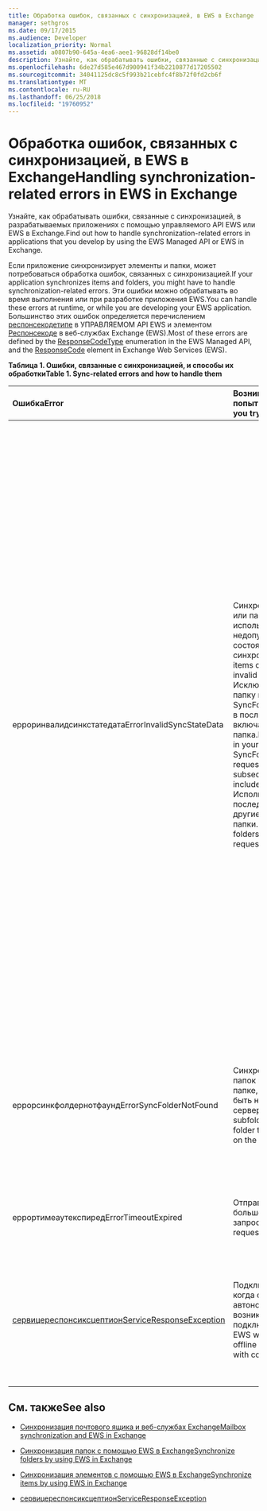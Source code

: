```yaml
---
title: Обработка ошибок, связанных с синхронизацией, в EWS в Exchange
manager: sethgros
ms.date: 09/17/2015
ms.audience: Developer
localization_priority: Normal
ms.assetid: a0807b90-645a-4ea6-aee1-96828df14be0
description: Узнайте, как обрабатывать ошибки, связанные с синхронизацией, в разрабатываемых приложениях с помощью управляемого API EWS или EWS в Exchange.
ms.openlocfilehash: 6de27d585e467d900941f34b2210877d17205502
ms.sourcegitcommit: 34041125dc8c5f993b21cebfc4f8b72f0fd2cb6f
ms.translationtype: MT
ms.contentlocale: ru-RU
ms.lasthandoff: 06/25/2018
ms.locfileid: "19760952"
---
```

# <a name="handling-synchronization-related-errors-in-ews-in-exchange"></a><span data-ttu-id="0474a-103">Обработка ошибок, связанных с синхронизацией, в EWS в Exchange</span><span class="sxs-lookup"><span data-stu-id="0474a-103">Handling synchronization-related errors in EWS in Exchange</span></span>

<span data-ttu-id="0474a-104">Узнайте, как обрабатывать ошибки, связанные с синхронизацией, в разрабатываемых приложениях с помощью управляемого API EWS или EWS в Exchange.</span><span class="sxs-lookup"><span data-stu-id="0474a-104">Find out how to handle synchronization-related errors in applications that you develop by using the EWS Managed API or EWS in Exchange.</span></span>
  
<span data-ttu-id="0474a-105">Если приложение синхронизирует элементы и папки, может потребоваться обработка ошибок, связанных с синхронизацией.</span><span class="sxs-lookup"><span data-stu-id="0474a-105">If your application synchronizes items and folders, you might have to handle synchronization-related errors.</span></span> <span data-ttu-id="0474a-106">Эти ошибки можно обрабатывать во время выполнения или при разработке приложения EWS.</span><span class="sxs-lookup"><span data-stu-id="0474a-106">You can handle these errors at runtime, or while you are developing your EWS application.</span></span> <span data-ttu-id="0474a-107">Большинство этих ошибок определяется перечислением [респонсекодетипе](http://msdn.microsoft.com/en-us/library/exchangewebservices.responsecodetype%28v=exchg.80%29.aspx) в УПРАВЛЯЕМОМ API EWS и элементом [Респонсекоде](http://msdn.microsoft.com/en-us/library/aa580757%28v=exchg.150%29.aspx) в веб-службах Exchange (EWS).</span><span class="sxs-lookup"><span data-stu-id="0474a-107">Most of these errors are defined by the [ResponseCodeType](http://msdn.microsoft.com/en-us/library/exchangewebservices.responsecodetype%28v=exchg.80%29.aspx) enumeration in the EWS Managed API, and the [ResponseCode](http://msdn.microsoft.com/en-us/library/aa580757%28v=exchg.150%29.aspx) element in Exchange Web Services (EWS).</span></span> 
  
<span data-ttu-id="0474a-108">**Таблица 1. Ошибки, связанные с синхронизацией, и способы их обработки**</span><span class="sxs-lookup"><span data-stu-id="0474a-108">**Table 1. Sync-related errors and how to handle them**</span></span>

|<span data-ttu-id="0474a-109">**Ошибка**</span><span class="sxs-lookup"><span data-stu-id="0474a-109">**Error**</span></span>|<span data-ttu-id="0474a-110">**Возникает при попытке...**</span><span class="sxs-lookup"><span data-stu-id="0474a-110">**Occurs when you try to…**</span></span>|<span data-ttu-id="0474a-111">**Обработать его по...**</span><span class="sxs-lookup"><span data-stu-id="0474a-111">**Handle it by…**</span></span>|
|:-----|:-----|:-----|
|<span data-ttu-id="0474a-112">ерроринвалидсинкстатедата</span><span class="sxs-lookup"><span data-stu-id="0474a-112">ErrorInvalidSyncStateData</span></span>  <br/> | <span data-ttu-id="0474a-113">Синхронизация элементов или папок с использованием недопустимого значения состояния синхронизации.</span><span class="sxs-lookup"><span data-stu-id="0474a-113">Synchronize items or folders by using an invalid sync state value.</span></span>  <br/>  <span data-ttu-id="0474a-114">Исключите корневую папку в исходном запросе SyncFolderHierarchy, когда в последующем запросе включается корневая папка.</span><span class="sxs-lookup"><span data-stu-id="0474a-114">Exclude a root folder in your initial SyncFolderHierarchy request, when your subsequent request does include a root folder.</span></span>  <br/>  <span data-ttu-id="0474a-115">Используйте в последующих запросах другие корневые папки.</span><span class="sxs-lookup"><span data-stu-id="0474a-115">Use different root folders in subsequent requests.</span></span>  <br/> | <span data-ttu-id="0474a-116">Убедитесь, что значение состояния синхронизации, которое вы отправляете, соответствует значению состояния синхронизации, возвращенному во время предыдущей синхронизации.</span><span class="sxs-lookup"><span data-stu-id="0474a-116">Ensuring that the sync state value you are sending matches the sync state value returned during a previous synchronization.</span></span>  <br/>  <span data-ttu-id="0474a-117">Проверка того, что вы не отправляете состояние синхронизации для иерархии папок при попытке синхронизации элементов и наоборот.</span><span class="sxs-lookup"><span data-stu-id="0474a-117">Ensuring that you are not sending the sync state for the folder hierarchy when you attempt to sync items, and vice versa.</span></span>  <br/>  <span data-ttu-id="0474a-118">Убедитесь, что вы отправили состояние синхронизации для правильной корневой папки.</span><span class="sxs-lookup"><span data-stu-id="0474a-118">Ensuring that you are sending the sync state for the correct root folder.</span></span>  <br/>  <span data-ttu-id="0474a-119">Убедитесь, что в каждом запросе указана одна и та же корневая папка.</span><span class="sxs-lookup"><span data-stu-id="0474a-119">Ensuring that the same root folder is specified in each request.</span></span>  <br/>  <span data-ttu-id="0474a-120">Убедитесь, что в предыдущем запросе не была указана корневая папка null, а текущий запрос содержит корневую папку root.</span><span class="sxs-lookup"><span data-stu-id="0474a-120">Ensuring that the previous request did not specify a root folder of null, while the current request includes a root folder of root.</span></span> <span data-ttu-id="0474a-121">NULL и root не обрабатываются одинаково.</span><span class="sxs-lookup"><span data-stu-id="0474a-121">Null and root are not treated the same.</span></span>  <br/> |
|<span data-ttu-id="0474a-122">еррорсинкфолдернотфаунд</span><span class="sxs-lookup"><span data-stu-id="0474a-122">ErrorSyncFolderNotFound</span></span>  <br/> |<span data-ttu-id="0474a-123">Синхронизация вложенных папок или элементов в папке, которая не может быть найдена на сервере.</span><span class="sxs-lookup"><span data-stu-id="0474a-123">Synchronize subfolders or items in a folder that cannot be found on the server.</span></span>  <br/> |<span data-ttu-id="0474a-124">Убедитесь, что идентификатор папки, указанный в запросе, соответствует ИДЕНТИФИКАТОРу папки, возвращенному с сервера при предыдущем ответе синхронизации.</span><span class="sxs-lookup"><span data-stu-id="0474a-124">Ensuring that the folder ID specified in the request matches a folder ID returned from the server in a previous sync response.</span></span>  <br/> |
|<span data-ttu-id="0474a-125">еррортимеаутекспиред</span><span class="sxs-lookup"><span data-stu-id="0474a-125">ErrorTimeoutExpired</span></span>  <br/> |<span data-ttu-id="0474a-126">Отправка слишком большого количества запросов.</span><span class="sxs-lookup"><span data-stu-id="0474a-126">Send too many requests.</span></span>  <br/> |<span data-ttu-id="0474a-127">Ограничение пакетов до 10 элементов на пакет, чтобы избежать [регулирования](ews-throttling-in-exchange.md).</span><span class="sxs-lookup"><span data-stu-id="0474a-127">Limiting your batches to 10 items per batch to avoid getting [throttled](ews-throttling-in-exchange.md).</span></span>  <br/> |
|[<span data-ttu-id="0474a-128">сервицереспонсиксцептион</span><span class="sxs-lookup"><span data-stu-id="0474a-128">ServiceResponseException</span></span>](http://msdn.microsoft.com/en-us/library/microsoft.exchange.webservices.data.serviceresponseexception%28v=exchg.80%29.aspx) <br/> |<span data-ttu-id="0474a-129">Подключитесь к EWS, когда сервер находится в автономном режиме или возникла проблема с подключением.</span><span class="sxs-lookup"><span data-stu-id="0474a-129">Connect to EWS when the server is offline or there is a problem with connectivity.</span></span>  <br/> |<span data-ttu-id="0474a-130">Проверка возможности подключения к серверу и повторная попытка запроса позже.</span><span class="sxs-lookup"><span data-stu-id="0474a-130">Checking connectivity with the server and retrying your request later.</span></span> <span data-ttu-id="0474a-131">Вероятно, это временная ошибка службы или сетевая ошибка.</span><span class="sxs-lookup"><span data-stu-id="0474a-131">This is likely a transient service error or network error.</span></span>  <br/> |
   
## <a name="see-also"></a><span data-ttu-id="0474a-132">См. также</span><span class="sxs-lookup"><span data-stu-id="0474a-132">See also</span></span>


- [<span data-ttu-id="0474a-133">Синхронизация почтового ящика и веб-службах Exchange</span><span class="sxs-lookup"><span data-stu-id="0474a-133">Mailbox synchronization and EWS in Exchange</span></span>](mailbox-synchronization-and-ews-in-exchange.md)
    
- [<span data-ttu-id="0474a-134">Синхронизация папок с помощью EWS в Exchange</span><span class="sxs-lookup"><span data-stu-id="0474a-134">Synchronize folders by using EWS in Exchange</span></span>](how-to-synchronize-folders-by-using-ews-in-exchange.md)
    
- [<span data-ttu-id="0474a-135">Синхронизация элементов с помощью EWS в Exchange</span><span class="sxs-lookup"><span data-stu-id="0474a-135">Synchronize items by using EWS in Exchange</span></span>](how-to-synchronize-items-by-using-ews-in-exchange.md)
    
- [<span data-ttu-id="0474a-136">сервицереспонсиксцептион</span><span class="sxs-lookup"><span data-stu-id="0474a-136">ServiceResponseException</span></span>](http://msdn.microsoft.com/en-us/library/microsoft.exchange.webservices.data.serviceresponseexception%28v=exchg.80%29.aspx)
    

